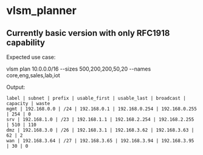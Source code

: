 # vlsm_planner

## Currently basic version with only RFC1918 capability

Expected use case:

vlsm plan 10.0.0.0/16 --sizes 500,200,200,50,20 --names core,eng,sales,lab,iot

Output:

```
label | subnet | prefix | usable_first | usable_last | broadcast | capacity | waste
mgmt | 192.168.0.0 | /24 | 192.168.0.1 | 192.168.0.254 | 192.168.0.255 | 254 | 0
srv | 192.168.1.0 | /23 | 192.168.1.1 | 192.168.2.254 | 192.168.2.255 | 510 | 110
dmz | 192.168.3.0 | /26 | 192.168.3.1 | 192.168.3.62 | 192.168.3.63 | 62 | 2
wan | 192.168.3.64 | /27 | 192.168.3.65 | 192.168.3.94 | 192.168.3.95 | 30 | 0
```
